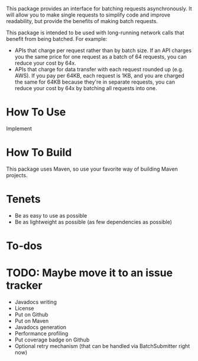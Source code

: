 This package provides an interface for batching requests asynchronously.  It will allow you to make single requests
to simplify code and improve readability, but provide the benefits of making batch requests.

This package is intended to be used with long-running network calls that benefit from being batched.  For example:
* APIs that charge per request rather than by batch size.  If an API charges you the same price for one request as
a batch of 64 requests, you can reduce your cost by 64x.
* APIs that charge for data transfer with each request rounded up (e.g. AWS).  If you pay per 64KB, each request is 1KB,
and you are charged the same for 64KB because they're in separate requests, you can reduce your cost by 64x by batching
all requests into one.

# How To Use
Implement

# How To Build
This package uses Maven, so use your favorite way of building Maven projects.

# Tenets
* Be as easy to use as possible
* Be as lightweight as possible (as few dependencies as possible)

# To-dos
# TODO: Maybe move it to an issue tracker
* Javadocs writing
* License
* Put on Github
* Put on Maven
* Javadocs generation
* Performance profiling
* Put coverage badge on Github
* Optional retry mechanism (that can be handled via BatchSubmitter right now)
